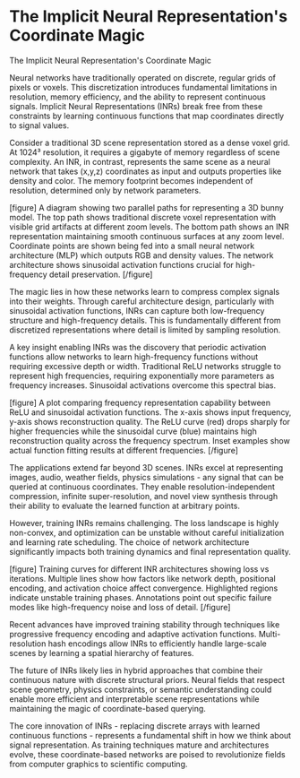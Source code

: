 # The Implicit Neural Representation's Coordinate Magic

The Implicit Neural Representation's Coordinate Magic

Neural networks have traditionally operated on discrete, regular grids of pixels or voxels. This discretization introduces fundamental limitations in resolution, memory efficiency, and the ability to represent continuous signals. Implicit Neural Representations (INRs) break free from these constraints by learning continuous functions that map coordinates directly to signal values.

Consider a traditional 3D scene representation stored as a dense voxel grid. At 1024³ resolution, it requires a gigabyte of memory regardless of scene complexity. An INR, in contrast, represents the same scene as a neural network that takes (x,y,z) coordinates as input and outputs properties like density and color. The memory footprint becomes independent of resolution, determined only by network parameters.

[figure]
A diagram showing two parallel paths for representing a 3D bunny model. The top path shows traditional discrete voxel representation with visible grid artifacts at different zoom levels. The bottom path shows an INR representation maintaining smooth continuous surfaces at any zoom level. Coordinate points are shown being fed into a small neural network architecture (MLP) which outputs RGB and density values. The network architecture shows sinusoidal activation functions crucial for high-frequency detail preservation.
[/figure]

The magic lies in how these networks learn to compress complex signals into their weights. Through careful architecture design, particularly with sinusoidal activation functions, INRs can capture both low-frequency structure and high-frequency details. This is fundamentally different from discretized representations where detail is limited by sampling resolution.

A key insight enabling INRs was the discovery that periodic activation functions allow networks to learn high-frequency functions without requiring excessive depth or width. Traditional ReLU networks struggle to represent high frequencies, requiring exponentially more parameters as frequency increases. Sinusoidal activations overcome this spectral bias.

[figure]
A plot comparing frequency representation capability between ReLU and sinusoidal activation functions. The x-axis shows input frequency, y-axis shows reconstruction quality. The ReLU curve (red) drops sharply for higher frequencies while the sinusoidal curve (blue) maintains high reconstruction quality across the frequency spectrum. Inset examples show actual function fitting results at different frequencies.
[/figure]

The applications extend far beyond 3D scenes. INRs excel at representing images, audio, weather fields, physics simulations - any signal that can be queried at continuous coordinates. They enable resolution-independent compression, infinite super-resolution, and novel view synthesis through their ability to evaluate the learned function at arbitrary points.

However, training INRs remains challenging. The loss landscape is highly non-convex, and optimization can be unstable without careful initialization and learning rate scheduling. The choice of network architecture significantly impacts both training dynamics and final representation quality.

[figure]
Training curves for different INR architectures showing loss vs iterations. Multiple lines show how factors like network depth, positional encoding, and activation choice affect convergence. Highlighted regions indicate unstable training phases. Annotations point out specific failure modes like high-frequency noise and loss of detail.
[/figure]

Recent advances have improved training stability through techniques like progressive frequency encoding and adaptive activation functions. Multi-resolution hash encodings allow INRs to efficiently handle large-scale scenes by learning a spatial hierarchy of features.

The future of INRs likely lies in hybrid approaches that combine their continuous nature with discrete structural priors. Neural fields that respect scene geometry, physics constraints, or semantic understanding could enable more efficient and interpretable scene representations while maintaining the magic of coordinate-based querying.

The core innovation of INRs - replacing discrete arrays with learned continuous functions - represents a fundamental shift in how we think about signal representation. As training techniques mature and architectures evolve, these coordinate-based networks are poised to revolutionize fields from computer graphics to scientific computing.